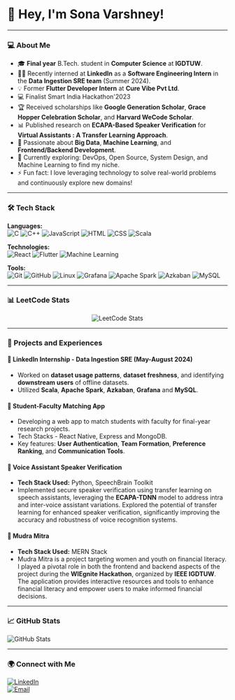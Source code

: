 # 👋 Hey, I'm Sona Varshney!

---

### 💻 About Me
- 🎓 **Final year** B.Tech. student in **Computer Science** at **IGDTUW**.
- 👩‍💻 Recently interned at **LinkedIn** as a **Software Engineering Intern** in the **Data Ingestion SRE team** (Summer 2024).
- 💡 Former **Flutter Developer Intern** at **Cure Vibe Pvt Ltd**.
- 💻 Finalist Smart India Hackathon'2023
- 🏆 Received scholarships like **Google Generation Scholar**, **Grace Hopper Celebration Scholar**, and **Harvard WeCode Scholar**.
- 📊 Published research on **ECAPA-Based Speaker Verification** for **Virtual Assistants : A Transfer Learning Approach**.
- 🌱 Passionate about **Big Data**, **Machine Learning**, and **Frontend/Backend Development**.
- 🔭 Currently exploring: DevOps, Open Source, System Design, and Machine Learning to find my niche.
- ⚡ Fun fact: I love leveraging technology to solve real-world problems and continuously explore new domains!

---

### 🛠 Tech Stack

**Languages:**  
![C](https://img.shields.io/badge/-C-A8B9CC?style=flat&logo=c&logoColor=white) 
![C++](https://img.shields.io/badge/-C%2B%2B-F34B7D?style=flat&logo=c%2B%2B&logoColor=white) 
![JavaScript](https://img.shields.io/badge/-JavaScript-F7DF1E?style=flat&logo=javascript&logoColor=black) 
![HTML](https://img.shields.io/badge/-HTML-E34F26?style=flat&logo=html5&logoColor=white) 
![CSS](https://img.shields.io/badge/-CSS-1572B6?style=flat&logo=css3&logoColor=white) 
![Scala](https://img.shields.io/badge/-Scala-DC322F?style=flat&logo=scala&logoColor=white)  

**Technologies:**  
![React](https://img.shields.io/badge/-React-61DAFB?style=flat&logo=react&logoColor=black) 
![Flutter](https://img.shields.io/badge/-Flutter-02569B?style=flat&logo=flutter&logoColor=white) 
![Machine Learning](https://img.shields.io/badge/-Machine%20Learning-FF6F20?style=flat&logo=TensorFlow&logoColor=white)  

**Tools:**  
![Git](https://img.shields.io/badge/-Git-F05032?style=flat&logo=git&logoColor=white) 
![GitHub](https://img.shields.io/badge/-GitHub-181717?style=flat&logo=github&logoColor=white) 
![Linux](https://img.shields.io/badge/-Linux-FCC624?style=flat&logo=linux&logoColor=black) 
![Grafana](https://img.shields.io/badge/-Grafana-F46800?style=flat&logo=grafana&logoColor=white) 
![Apache Spark](https://img.shields.io/badge/-Apache%20Spark-E25A1C?style=flat&logo=apachespark&logoColor=white) 
![Azkaban](https://img.shields.io/badge/-Azkaban-008080?style=flat&logo=azkaban&logoColor=white)
![MySQL](https://img.shields.io/badge/-MySQL-4479A1?style=flat&logo=mysql&logoColor=white)


---

### 📊 LeetCode Stats
<div align="center">
  <img src="https://leetcard.jacoblin.cool/sonavarshney29?ext=heatmap" alt="LeetCode Stats">
</div>

---

### 🌟 Projects and Experiences
#### 🔹 **LinkedIn Internship** - Data Ingestion SRE (May-August 2024)
- Worked on **dataset usage patterns**, **dataset freshness**, and identifying **downstream users** of offline datasets.
- Utilized **Scala**, **Apache Spark**, **Azkaban**, **Grafana** and **MySQL**.

#### 🔹 **Student-Faculty Matching App**
- Developing a web app to match students with faculty for final-year research projects.
- Tech Stacks - React Native, Express and MongoDB.
- Key features: **User Authentication**, **Team Formation**, **Preference Ranking**, and **Communication Tools**.

#### 🔹 **Voice Assistant Speaker Verification**
- **Tech Stack Used:** Python, SpeechBrain Toolkit
- Implemented secure speaker verification using transfer learning on speech assistants, leveraging the **ECAPA-TDNN** model to address intra and inter-voice assistant variations. Explored the potential of transfer learning for enhanced speaker verification, significantly improving the accuracy and robustness of voice recognition systems.

#### 🔹 **Mudra Mitra**
- **Tech Stack Used:** MERN Stack
- Mudra Mitra is a project targeting women and youth on financial literacy. I played a pivotal role in both the frontend and backend aspects of the project during the **WIEgnite Hackathon**, organized by **IEEE IGDTUW**. The application provides interactive resources and tools to enhance financial literacy and empower users to make informed financial decisions.

---

### 📈 GitHub Stats
![GitHub Stats](https://github-readme-stats.vercel.app/api?username=sonavarshney&show_icons=true&theme=radical)


---

### 🌍 Connect with Me
[![LinkedIn](https://img.shields.io/badge/LinkedIn-SonaVarshney-blue?style=flat&logo=linkedin)](https://www.linkedin.com/in/sona-varshney)  
[![Email](https://img.shields.io/badge/Email-sonaa.varshney@gmail.com-red?style=flat&logo=gmail)](mailto:sonaa.varshney@gmail.com)

